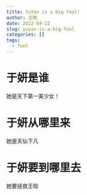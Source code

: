 ```yaml
---
title: YuYan is a big fool!
author: 王晗
date: 2022-04-22
slug: yuyan-is-a-big-fool
categories: []
tags:
  - fool
---
```


# 于妍是谁

她是天下第一美少女！

# 于妍从哪里来

她是天仙下凡

# 于妍要到哪里去

她要拯救王晗